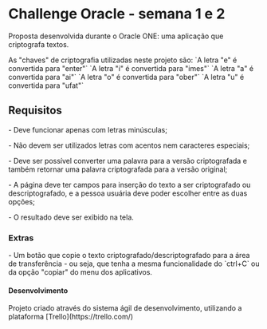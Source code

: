 # Challenge Oracle - semana 1 e 2
<p>Proposta desenvolvida durante o Oracle ONE: uma aplicação que criptografa textos.</p>

<p>As "chaves" de criptografia utilizadas neste projeto são:
`A letra "e" é convertida para "enter"`
`A letra "i" é convertida para "imes"`
`A letra "a" é convertida para "ai"`
`A letra "o" é convertida para "ober"`
`A letra "u" é convertida para "ufat"`</p>

## Requisitos
<p>- Deve funcionar apenas com letras minúsculas;</p>
<p>- Não devem ser utilizados letras com acentos nem caracteres especiais;</p>
<p>- Deve ser possível converter uma palavra para a versão criptografada e também retornar uma palavra criptografada para a versão original;</p>
<p>- A página deve ter campos para inserção do texto a ser criptografado ou descriptografado, e a pessoa usuária deve poder escolher entre as duas opções;</p>
<p>- O resultado deve ser exibido na tela.</p>

### Extras
<p>- Um botão que copie o texto criptografado/descriptografado para a área de transferência - ou seja, que tenha a mesma funcionalidade do `ctrl+C` ou da opção "copiar" do menu dos aplicativos.</p>

#### Desenvolvimento
<p>Projeto criado através do sistema ágil de desenvolvimento, utilizando a plataforma [Trello](https://trello.com/)
